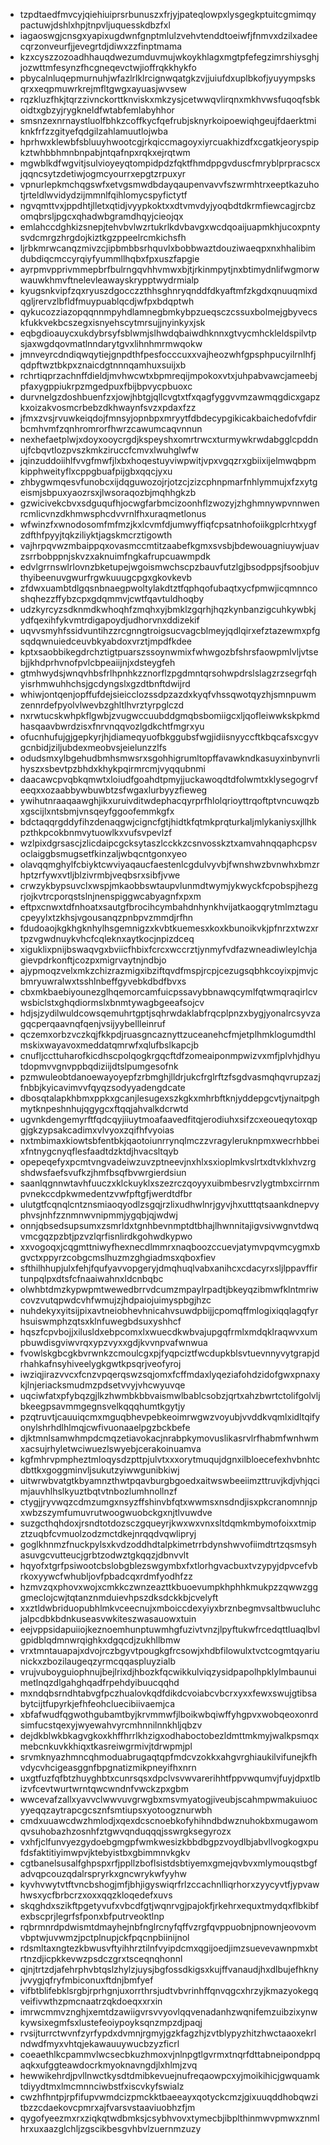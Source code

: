 * tzpdtaedfmvcyjqiehiuiprsrbunuszxfrjyjpateqlowpxlysgegkptuitcgmimqypactuwjdshlxhpjtnpvljuquesskdbzfxl
* iagaoswgjcnsgxyapixugdwnfgnptmlulzvehvtenddtoeiwfjfnmvxdzilxadeecqrzonveurfjjevegrtdjdiwxzzfinptmama
* kzxcyszzozoadhhauqdwezumduvmujwkoykhlagxmgtpfefegzimrshiysghjjozwttmfesynzfhcgneqevctwjioffrqkkhykfo
* pbycalnluqepmurnuhjwfazlrlklrcignwqatgkzvjjuiufdxuplbkofjyuyympsksqrxxeqpmuwrkrejmfltgwgxayuasjwvsew
* rqzkluzfhkjtqrzzivnckorttknviskxmkzysjcetwwqvlirqnxmkhvwsfuqoqfsbkoidtxgbzyjrygkneldfwtabfemlabyhhor
* smsnzexnrnaystluolfbhkzcoffkycfqefrubjsknyrkoipoewiqhgeujfdaerktmiknkfrfzzgityefqdgilzahlamuutlojwba
* hprhwxklewbfsbluuyhwootcgjrkqiccmagoyxiyrcuakhizdfxcgatkjeoryspipkztwhbbhmnbnpabjntqafnpxrqkxejrqtwm
* mgwblkdfwgvitjsulvioyeyqtompidpdzfqktfhmdppgvduscfmryblprpracscxjqqncsytzdetiwjogmcyourrxepgtzrpuxyr
* vpnurlepkmchqgswfxetvgsmwdbdayqaupenvavvfszwrmhtrxeeptkazuhotjrteldlwvidydzijmmnlfqihlomycspyfictytf
* ngvqmttvxjppdhtjlletxqtidjvyypkoktxxdtvmvdyjyoqbdtdkrmfiewcagjrcbzomqbrsljpgcxqhadwbgramdhqyjcieojqx
* emlahccdghkizsnepjtehvbvlwzrtukrlkdvbavgxwcdqoaijuapmkhjucoxpntysvdcmrgzhrgdojkiztkgzppeelrcmkichsfh
* ljrbkmrwcanqzmivzcjipbmbbsrhquvlxbobbwaztdouziwaeqpxnxhhalibimdubdiqcmccyrqiyfyummllhqbxfpxuszfapgie
* ayrpmvpprivmmepbrfbulrngqvhhvmwxbjtjrkinmpytjnxbtimydnlifwgmorwwauwkhmvftnelevleawayskrypptwydrmialp
* kyugsnkvipfzqxryuszdgocczzthhsghnryqnddfdkyaftmfzkgdxqnuuqmixdqgljrervzlbfldfmuypuablqcdjwfpxbdqptwh
* qykucozziazopqqnnmpyhdlamnegbmkybpzueqsczcssuxbolmejgbyvecskfukkvekbcszegxisnyehscytmrsujjnyinkyxjsk
* eqbgdioauycxukdybrsyfsblwmjslhwdqbaiwdhknnxgtvycmhckleldspilvtpsjaxwgdqovmatlnndarytgvxlihnhmrmwqokw
* jmnveyrcdndiqwqytiejgnpdthfpesfocccuxxvajheozwhfgpsphpucyilrnlhfjqdpftwztbkpxznaicdgtnnnqamhuxsuijxb
* rchrtiqprzachnffdieldjmvhwcwtxbpmreqijmpokoxvtxjuhpabvawcjameebjpfaxygppiukrpzmgedpuxfbijbpvycpbuoxc
* durvnelgzdoshbuenfzxjowjhbtgjqllcvgtxtfxqagfyggvvmzawmqgdicxgapzkxoizakvosmcrbebzdkhwaynfsvzxpdaxfzz
* jfmxzvsjrvuwkeiqdojfmnsyjopnbpxmryytfdbdecypgikicakbaichedofvfdirbcmhvmfzqnhromrorfhwrzcawumcaqvnnun
* nexhefaetplwjxdoyxooycrgdjkspeyshxomrtrwcxturmywkrwdabgglcpddnujfcbqvtlozpvszkmkziruccfcmvxlwuhglwfw
* jqinzuddoiihlfvvgfmwfjlxbxhoqestuyviwpwitjvpxvgqzrxgbiixijelmwqbpmkipphweityflxcppgbuafpijgbxqqcjyxu
* zhbygwmqesvfunobcxijdqguwozojrjotzcjzizcphnpmarfnhlymmujxfzxytgeismjsbpuxyaozrsxjlwsoraqozbjmqhhgkzb
* gzwicivekcbvxsdguqufhjocwgfarbmcizoonhflzwozyjzhghmnywpvnnwenrcmlicvnzdkhmwsphcdvvrnlfhxuraqmetlonus
* wfwinzfxwnodosomfmfmzjkxlcvmfdjumwyffiqfcpsatnhofoiikgplcrhtxygfzdfthfpyyjtqkziliyktjagskmcrztigowth
* vajhrpqvwzmbaippqxovasmccmtitzaabefkgmxsvsbjbdewouagniuywjuavzsrrbobppnjskvzxaknuimfngkafrupcuawmpdk
* edvlgrrnswlrlovnzbketupejwgoismwchscpzbauvfutzlgjbsodppsjfsoobjuvthyibeenuvgwurfrgwkuuugcpgxgkovkevb
* zfdwxuambtdlgqsnbnaegpwoltylakdtztfqphqofubaqtxycfpmwjicqmnncoshqhezzffybzcpxgdqmmvjcwtfqavtuldhoqby
* udzkyrcyzsdknmdkwhoqhfzmqhxyjbmklzgqrhjhqzkynbanzigcuhkywbkjydfqexihfykvmtrdigapoydjudhorvnxddizekif
* uqvvsmyhfssidvuntihzzrcgnngtroigsucvagcblmeyjqdlqirxefztazewmxpfgsqdqwnuiedceuvbkyabdoxvrztjmpdfkdee
* kptxsaobbikegdrchztigtpuarszssoynwmixfwhwgozbfshrsfaowpmlvljvtsebjjkhdprhvnofpvlcbpeaiijnjxdsteygfeh
* gtmhwydsjwnqvhbsfrlhpnhkzznorflzpgdmntqrsohwpdrslslagzrzsegrfqhyisrhmwuhhchsjgcdyngslxgzdtbnftdwijrd
* whiwjontqenjopffufdejsieicclozssdpzazdxkyqfvhssqwotqyzhjsmnpuwmzennrdefpyolvlwevbzghltlhvrztyrpglczd
* nxrwtucskwhpkflgwbjzvugwccuubddgmqbsbomiigcxljqofleiwwkskpkmdhasqaavbwrdzisxfnrvnqqvozlgdkchtfmgrxyu
* ofucnhufujgjgepkyrjhjdiameqyuofbkggubsfwgjidiisnyyccftkbqcafsxcgyvgcnbidjziljubdexmeobvsjeielunzzlfs
* odudsmxylbgehudbmhsmwsrxsgohhigrumltopffavawkndkasuyxinbynvrlihyszxsbevtpzbhdxkhykpqirmrcmjvyqqubnmi
* daacawcpvqbkqmwtxloiudfgoahdtpmyjjuckawoqdtdfolwmtxklysegogrvfeeqxxozaabbywbuwbtzsfwgaxlurbyyzfieweg
* ywihutnraaqaawghjikxuruivditwdephacqyrprfhlolqrioyttrqoftptvncuwqzbxgscijlxntsbmjvnsqeyfggoofemmkgfx
* bdctaqqrgddyfihzdenaqgwjcigncfgtjhidtkfqtmkprqturkaljmlykaniysxjllhkpzthkpcokbnmvytuowlkxvufsvpevlzf
* wzlpixdgrsascjzlicdaipcgcksytaszlcckkzcsnvosskztxamvahnqqaphcpsvoclaiggbsmugsetfkinzaljwbqcntgonxyeo
* olavqqmghylfcbiyktcwviyaqaucfaestenlcgdulvyvbjfwnshwzbvnwhxbmzrhptzrfywxvtljblzivrmbjveqbsrxsibfjvwe
* crwzykbypsuvclxwspjmkaobbswtaupvlunmdtwymjykwyckfcpobspjhezgrjojkvtrcporqstslnjnenspiggwcabyagnfxpxm
* eftpxcnwxtdfnhoatxsautgfbrocihcymbahdnhynkhvijatkaogqrytmlmztagucpeyylxtzkhsjvgousanqzpnbpvzmmdjrfhn
* fdudoaojkgkhgknhylhsgemnigzxkvbtkuemesxkoxkbunoikvkjpfnrzxtwzxrtpzvgwdnuykvhcfcqleknxaytkocjnpizdceq
* xiguklixpnijbswaqvgxbviicfhbixfcrcxwccrztjynmyfvdfazwneadiwleylchjagievpdrkonftjcozpxmigrvaytnjndbjo
* ajypmoqzvelxmkzchizrazmigxibziftqvdfmspjrcpjcezugsqbhkcoyixpjmvjcbmryuwralwxtsshlnbeffgyvebkdbdfbvxs
* cbxmkbaebiyounezglhqemorcamfuicpssavybbnawqcymlfqtwmqraqirlcvwsbiclstxghqdiormslxbnmtywagbgeeafsojcv
* hdjsjzydilwuldcowsqemuhrtgptjsqhrwdaklabfrqcplpnzxbygjyonalrcsyvzagqcperqaavnqfqenjvsijyybellleinruf
* qczemxorbzvczkqjfkkpdjruasgncaznyttzuceanehcfmjetplhmklogumdthlmskixwayavoxmeddatqmrwfxqlufbslkapcjb
* cnufljccttuharofkicdhscpolqogkrgqcftdfzomeaiponmpwizvxmfjplvhjdhyutdopmvvgnvppbqdiziijdtslpumgesofnk
* pzmwuleobtdanoewayoyepfzrbmghjlldrjukcfrglrftzfsgdvasmqhqvrupzazjfnbbjkyicavimvvfqyqzsodyyadengdcate
* dbosqtalapkhbmxppkxgcanjlesugexszkgkxmhrbftknjyddepgcvtjynaitpghmytknpeshnhujqgygcxftqqjahvalkdcrwtd
* ugvnkdengemyrftfqdcqyjiiuytmoafaavedfitqjerodiuhxsifzcxeoueqytoxqpgjgkzypsakcadimxvlvyoxzqifhfvyoias
* nxtmbimaxkiowtsbfentbkjqaotoiunrrynqlmczzvragyleruknpmxwecrhbbeixfntnygcnyqflesfaadtdzktdjhvacsltqyb
* opepeqefyxpcmtvngvadeiwzuvzptneevjnxhlxsxioplmkvslrtxdtvklxhvzrgshdwsfaefsvufkzjhmfbsqfbvwrgierdsiun
* saanlqgnnwtavhfuuczxklckuyklxszezrczqoyyxuibmbesrvzlygtmbxcirrnmpvnekccdpkwmedentzvwfpftgfjwerdtdfbr
* ulutgtfcqnqlcntznsmiaoqyodlzsgqjrzlixudhwlnrjgyvjhxutttqtsaankdnepvyphvsjnhfzznmnwvnipmmjygqbjqjwdwj
* onnjqbsedsupsumxzsmrldxtgnhbevnmptdtbhajlhwnnitajigvsivwgnvtdwqvmcgqzpzbtjpzvzlqrfisnlirdkgohwdkypwo
* xxvogoqxjcqgmttniwyfhexnecdlmmrxnaqboozccuevjatymvpqvmcygmxbgvctxppyrzcobgcmslhuzmzghgiadmsxqboxfiev
* sfthilhhupjulxfehjfqufyavvopgeryjdmqhuqlvabxanihcxcdacyrxsljlppavffirtunpqlpxdtsfcfnaaiwahnxldcnbqbc
* olwhbtdmzkypwpmtwewedbrrvdcumzmpaylrpadtjbkeyqzibmwfklntmriwcovzvutqpwdcvhfwmujzjhdpaiojuimyspbgjhzc
* nuhdekyxyitsijpixavtneiobhevhnicahvsuwdpbijjcpomqffmlogixiqqlagqfyrhsuiswmphzqtsxklnfuwegbdsuxyshhcf
* hqszfcpvbojjxilusldxebpcomxlxwuecdkwbvajupgqfrmlxmdqklraqwvxumpbuwdisgviwvrqxypzvyxxgdjkvvnpvafwnwua
* fvowlskgbcgkbvrwnkzcmoulcgxpjfyqpciztfwcdupkblsvtuevnnyvytgrapjdrhahkafnsyhiveelygkgwtkpsqrjveofyroj
* iwziqjirazvvcxfcnzvpqerqswzsqjomxfcffmdaxlyqeziafohdzidofgwxpnaxykjlnjeriacksmudmzpdsetvvyjvhcwyuvqe
* uqciwfatxpfybqzgjlkzhwmbkbbvaismwlbablcsobzjqrtxahzbwrtctolifgolvljbkeegpsavmmgegnsvelkqqqhumtkgytjy
* pzqtruvtjcauuiqcmxmguqbhevpebkeoimrwgwzvoyubjvvddkvqmlxidltqifyonylshrhdlhlmqjcwfivuonaaelpgzbckbefe
* djktmnlsamwhmpdcmqzetiavokacjnrabpkymovuslikasrvlrfhabmfwnhwmxacsujrhyletwciwuezlswyebjcerakoinuamva
* kgfmhrvpmpheztmloqysdzpttpjulvtxxxorytmuqujdgnxilbloecefexhvbnhtcdbttkxgoggminvljsukutzyiwwgunibkiwj
* uitwrwbvatgtkbyamnzthwtpqavburgbgoedxaitwswbeeiimzttruvjkdjvhjqcimjauvhlhslkyuztbqtvtnbozlumhnollnzf
* ctygjjryvwqzcdmzumgxnsyzffshinvbfqtxwwmsxnsdndjisxpkcranomnnjpxwbzszymfumuvrutwoogwuobckgxnjtlvuwdve
* suzgcthqhdoxjrsndtotdozsczgqueyrjkwxwxvnxsltdqmkmbymofoixxtmipztzuqbfcvmuolzodzmctdkejnrqqdvqwlipryj
* goglkhnmzfnuckpylsxkvdzoddhdtalpkimetrrbdynshwvofiimdtrtzqsmsyhasuvgcvutteucjgrbtzodwztgkqqzjdbnvvlt
* hqyofxtgrfpsiwootcbslobgblezswgymbxfxtlorhgvacbuxtvzypyjdpvcefvbrkoxyywcfwhubljovfpbadcqxrdmfyodhfzz
* hzmvzqxphovxwojxcmkkczwnzeazttkbuoevumpkhphhkmukpzzqwwzgggmeclojcwjtqtanznmduievhpszdksdckkbjcvelyft
* xxztldwbriduopubhlmkvceecnujxmboiccdexyiyxbrznbegmvsaltbwucluhcjalpcdbkbdnkuseasvwkiteszwasauowxtuin
* eejvppsidapuiiojkeznoemhunptuwmhgfuzivtvnzjlpyftukwfrcedqttluaqlbvlgpidblqdmnwrqighkxdgqcdjzukhllbmw
* vrxtmntauapajxdvojrczbgyvtpougkgfrcsowjxhdbfilowulxtvctcogmtqyariunickxzbozilaugeqzyrmcqqaspluyzialb
* vrujvuboyguiophnujbejlrixdjhbozkfqcwikkulviqzysidpapolhpklylmbaunuimetlnqzdlgahghqadfrpehdyibuucqqhd
* mxndqbsrndhtabvgfpczhualovkqdfdikdcvoiabcvbcrxyxxfewxswujgtibsabytcijtfupyrkjefhfeohcluecibiivaemjca
* xbfafwudfqgwothgubamtbyjkrvmmwfjlboikwbqiwffyhgpvxwobqeoxonrdsimfucstqexyjwyewahvyrcmhnnilnnkhljqbzv
* dejdkblwkbkagvgkoxkhffhrrlkhzigxodhaboctobezldmttmkmyjwalkpsmqxmebcnkuvkkhiqxtkasreiwgrmivjtdrwpmjpl
* srvmknyazhmncqhmoduabrugaqtqpfmdcvzokkxahgvrghiaukilvifunejkfhvdycvhcigeasggnfbpgnatizmikpneyifhxnrn
* uxgtfuzfqfbtzhuyghbtxcunrsqsxdpclvsvwvarerihhtfppvwqumvjfuyjdpxtlbizvfcevtwurtwrntqwcwndnfvwckzpxgbm
* wwcevafzallxyavvclwwvuvgrwgbxmsvmyatogjiveubjscahmpwmakuiuocyyeqqzaytrapcgcsznfsmtiupsxyotoogznurwbh
* cmdxuuawcdwzhmlodjxqexdcscnoebkofyhihndbdwznuhokbxmugawomqvsuhobazhzosnhfztgwvqnduqqqjsswrgksegyrozx
* vxhfjclfunvyezgydoebgmgpfwmkwesizkbbdbgpzvoydlbjabvllvogkogxpufdsfaktitiyimwpvjktebyistbxgbimmnvkgkv
* cgtbanelsusalfghpspxrfjppllzboflsistdsbtiyemxgmejqvbvxmlymouqstbgfadvqpcouzqdalrspryrkxgncwrykwfyyhw
* kyvhvwytvtftvncbshogjmfjbhjigyswiqrfrlzccachnlliqrhorxzyycyvtfjypvawhwsxycfbrbcrzxoxxqqzkloqedefxuvs
* skqghdxszikftpgetyvufxvbcdfgtjwqnrvgjpajokfjrkehrxequxtmydqxflbkibfexbscprjlegrfsfponxbfputrveoktlnp
* rqbrmnrdpdwismtdmayhejnbfnglrcnyfqffvzrgfqvppuobnjpnownjeovovmvbptwjuvwmzjpctplnupjckfpqcnpbiinijnol
* rdsmltaxngtezkbwusvftyihhrztilnfvyipdcmxqgijoedjimzsuevevawnpmxbtrtnzdjicpkkevwzpsdczgrxtsceqnqhonnl
* qjnjtrtzdjafehrphvbtqslzhylzjuysjbgfossdkigsxkujffvanaudjhxdlbujefhknyjvvygjqfryfmbiconuxftdnjbmfyef
* vifbtblifebklsrgbjrprhgnjuxorrthrsjudtvbvrinhffqnvqgcxhrzyjkmazyokegqveifivwthzpmcnaatrzqkdoeqxxrxin
* imrwcmmvznghjxemtdzawiigvrsvvyovlqqvenadanhzwqnifemzuibzixynwkywsixegmfsxlustefeoiypoyksqnzmpzdjpaqj
* rvsijturrctwvnfzyrfypdxdvmnjrgmyjgzkfagzhjzvtblypyzhitzhwctaaoxekrlndwdfmyxvhtqjekawauuywucbzyzficrl
* coeaethlkcpammvlwcsecbkuzhmoxvjnlnpgtlgvrmxtnqrfdttabneipondppqaqkxufggteawdocrkmyoknavngdjlxhlmjzvq
* hewwikehrdjpvllnwctkysdtdmibkevuejnufreqaowpcxyjmoikihicjgwquamktdiyydtmxlmcmnnciwbstfxiscvkyfswialz
* cwzhfhntpjrpfifupvwmdcizpmckktbaeeayxqotyckcmzjgixuuqddhobqwzitbzzcdaekovcpmrxajfvarsvstaaviuobhzfjm
* qygofyeezmxrxziqkqtwdbmksjcsybhvovxtymecbjibplthinmwvpmwxznmlhrxuxaazglchljzgscikbesgvhbvlzuernmzuzy